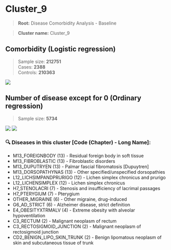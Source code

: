 # Cluster_9

> **Root:** Disease Comorbidity Analysis - Baseline

> **Cluster name:** Cluster_9  

## Comorbidity (Logistic regression)
> Sample size: **212751**  
> Cases: **2388**  
> Controls: **210363**
<img src="/Cluster/Figures/Incidence/LG/Cluster_9.png" />
<CsvTable src="/Cluster_Data/Incidence/LG/LG_Cluster_9.csv" label="🔍 View full results" />

## Number of disease except for 0 (Ordinary regression)
> Sample size: **5734**
<img src="/Cluster/Figures/Incidence/Histogram/Cluster_9_in.png" />
<CsvTable src="/Cluster_Data/Incidence/Histogram/Cluster_9_in.csv" label="🔍 View full results" />

<img src="/Cluster/Figures/Incidence/ORD/Cluster_9.png" />
<CsvTable src="/Cluster_Data/Incidence/ORD/ORD_Cluster_9.csv" label="🔍 View full results" />

### 🔍 Diseases in this cluster [Code (Chapter) - Long Name]:
- M13_FOREIGNBODY (13) - Residual foreign body in soft tissue
- M13_FIBROBLASTIC (13) - Fibroblastic disorders
- M13_DUPUTRYEN (13) - Palmar fascial fibromatosis [Dupuytren]
- M13_DORSOPATHYNAS (13) - Other specified/unspecified dorsopathies
- L12_LICHSIMPANDPRURIGO (12) - Lichen simplex chronicus and prurigo
- L12_LICHENSIMPLEX (12) - Lichen simplex chronicus
- H7_STENOLACRI (7) - Stenosis and insufficiency of lacrimal passages
- H7_PTERYGIUM (7) - Pterygium
- OTHER_MIGRAINE (6) - Other migraine, drug-induced
- G6_AD_STRICT (6) - Alzheimer disease, strict definition
- E4_OBESITYXTRMALV (4) - Extreme obesity with alveolar hypoventilation
- C3_RECTUM (2) - Malignant neoplasm of rectum
- C3_RECTOSIGMOID_JUNCTION (2) - Malignant neoplasm of rectosigmoid junction
- CD2_BENIGN_LIPO_SKIN_TRUNK (2) - Benign lipomatous neoplasm of skin and subcutaneous tissue of trunk
